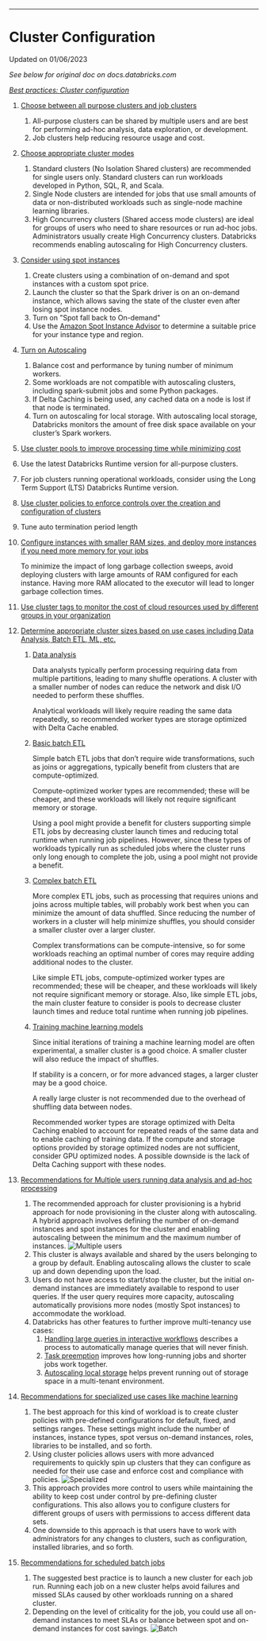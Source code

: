 ***
# Cluster Configuration

Updated on 01/06/2023

*See below for original doc on docs.databricks.com*

*[Best practices: Cluster configuration](https://docs.databricks.com/clusters/cluster-config-best-practices.html#best-practices-cluster-configuration)*

1. [Choose between all purpose clusters and job clusters](https://docs.databricks.com/clusters/cluster-config-best-practices.html#all-purpose-clusters-and-job-clusters)
    1. All-purpose clusters can be shared by multiple users and are best for performing ad-hoc analysis, data exploration, or development. 
    2. Job clusters help reducing resource usage and cost.
2. [Choose appropriate cluster modes](https://docs.databricks.com/clusters/cluster-config-best-practices.html#cluster-mode)
    1. Standard clusters (No Isolation Shared clusters) are recommended for single users only. Standard clusters can run workloads developed in Python, SQL, R, and Scala.
    2. Single Node clusters are intended for jobs that use small amounts of data or non-distributed workloads such as single-node machine learning libraries.
    3. High Concurrency clusters (Shared access mode clusters) are ideal for groups of users who need to share resources or run ad-hoc jobs. Administrators usually create High Concurrency clusters. Databricks recommends enabling autoscaling for High Concurrency clusters.
3. [Consider using spot instances](https://docs.databricks.com/clusters/cluster-config-best-practices.html#on-demand-and-spot-instances)
    1. Create clusters using a combination of on-demand and spot instances with a custom spot price.
    2. Launch the cluster so that the Spark driver is on an on-demand instance, which allows saving the state of the cluster even after losing spot instance nodes. 
    3. Turn on "Spot fall back to On-demand"
    4. Use the [Amazon Spot Instance Advisor](https://aws.amazon.com/ec2/spot/instance-advisor/) to determine a suitable price for your instance type and region.
4. [Turn on Autoscaling](https://docs.databricks.com/clusters/cluster-config-best-practices.html#autoscaling)
    1. Balance cost and performance by tuning number of minimum workers.
    2. Some workloads are not compatible with autoscaling clusters, including spark-submit jobs and some Python packages.
    3. If Delta Caching is being used, any cached data on a node is lost if that node is terminated.
    4. Turn on autoscaling for local storage. With autoscaling local storage, Databricks monitors the amount of free disk space available on your cluster’s Spark workers. 
5. [Use cluster pools to improve processing time while minimizing cost](https://docs.databricks.com/clusters/instance-pools/index.html)
6. Use the latest Databricks Runtime version for all-purpose clusters.
7. For job clusters running operational workloads, consider using the Long Term Support (LTS) Databricks Runtime version. 
8. [Use cluster policies to enforce controls over the creation and configuration of clusters](https://docs.databricks.com/administration-guide/clusters/policies-best-practices.html#best-practices-cluster-policies)
9. Tune auto termination period length
10. [Configure instances with smaller RAM sizes, and deploy more instances if you need more memory for your jobs](https://docs.databricks.com/clusters/cluster-config-best-practices.html#garbage-collection)
    
    To minimize the impact of long garbage collection sweeps, avoid deploying clusters with large amounts of RAM configured for each instance. Having more RAM allocated to the executor will lead to longer garbage collection times. 

11. [Use cluster tags to monitor the cost of cloud resources used by different groups in your organization](https://docs.databricks.com/clusters/configure.html#cluster-tags)
12. [Determine appropriate cluster sizes based on use cases including Data Analysis, Batch ETL, ML, etc.](https://docs.databricks.com/clusters/cluster-config-best-practices.html#cluster-sizing-considerations)

    1. [Data analysis](https://docs.databricks.com/clusters/cluster-config-best-practices.html#data-analysis)
        
        Data analysts typically perform processing requiring data from multiple partitions, leading to many shuffle operations. A cluster with a smaller number of nodes can reduce the network and disk I/O needed to perform these shuffles. 

        Analytical workloads will likely require reading the same data repeatedly, so recommended worker types are storage optimized with Delta Cache enabled.

    2. [Basic batch ETL](https://docs.databricks.com/clusters/cluster-config-best-practices.html#basic-batch-etl)

        Simple batch ETL jobs that don’t require wide transformations, such as joins or aggregations, typically benefit from clusters that are compute-optimized. 

        Compute-optimized worker types are recommended; these will be cheaper, and these workloads will likely not require significant memory or storage.

        Using a pool might provide a benefit for clusters supporting simple ETL jobs by decreasing cluster launch times and reducing total runtime when running job pipelines. However, since these types of workloads typically run as scheduled jobs where the cluster runs only long enough to complete the job, using a pool might not provide a benefit.

    3. [Complex batch ETL](https://docs.databricks.com/clusters/cluster-config-best-practices.html#complex-batch-etl)

        More complex ETL jobs, such as processing that requires unions and joins across multiple tables, will probably work best when you can minimize the amount of data shuffled. Since reducing the number of workers in a cluster will help minimize shuffles, you should consider a smaller cluster over a larger cluster.

        Complex transformations can be compute-intensive, so for some workloads reaching an optimal number of cores may require adding additional nodes to the cluster.

        Like simple ETL jobs, compute-optimized worker types are recommended; these will be cheaper, and these workloads will likely not require significant memory or storage. Also, like simple ETL jobs, the main cluster feature to consider is pools to decrease cluster launch times and reduce total runtime when running job pipelines.

    4. [Training machine learning models](https://docs.databricks.com/clusters/cluster-config-best-practices.html#training-machine-learning-models)

        Since initial iterations of training a machine learning model are often experimental, a smaller cluster is a good choice. A smaller cluster will also reduce the impact of shuffles.

        If stability is a concern, or for more advanced stages, a larger cluster may be a good choice.

        A really large cluster is not recommended due to the overhead of shuffling data between nodes.

        Recommended worker types are storage optimized with Delta Caching enabled to account for repeated reads of the same data and to enable caching of training data. If the compute and storage options provided by storage optimized nodes are not sufficient, consider GPU optimized nodes. A possible downside is the lack of Delta Caching support with these nodes.

13. [Recommendations for Multiple users running data analysis and ad-hoc processing](https://docs.databricks.com/clusters/cluster-config-best-practices.html#multi-user-clusters)

    1. The recommended approach for cluster provisioning is a hybrid approach for node provisioning in the cluster along with autoscaling. A hybrid approach involves defining the number of on-demand instances and spot instances for the cluster and enabling autoscaling between the minimum and the maximum number of instances.
    ![Multiple users](https://docs.databricks.com/_images/scenario-1-1.png)
    2. This cluster is always available and shared by the users belonging to a group by default. Enabling autoscaling allows the cluster to scale up and down depending upon the load.
    3. Users do not have access to start/stop the cluster, but the initial on-demand instances are immediately available to respond to user queries. If the user query requires more capacity, autoscaling automatically provisions more nodes (mostly Spot instances) to accommodate the workload.
    4. Databricks has other features to further improve multi-tenancy use cases:
        1. [Handling large queries in interactive workflows](https://docs.databricks.com/clusters/query-watchdog.html) describes a process to automatically manage queries that will never finish.
        2. [Task preemption](https://docs.databricks.com/clusters/preemption.html) improves how long-running jobs and shorter jobs work together.
        3. [Autoscaling local storage](https://docs.databricks.com/clusters/configure.html#autoscaling-local-storage) helps prevent running out of storage space in a multi-tenant environment.

14. [Recommendations for specialized use cases like machine learning](https://docs.databricks.com/clusters/cluster-config-best-practices.html#specialized-workloads)

    1. The best approach for this kind of workload is to create cluster policies with pre-defined configurations for default, fixed, and settings ranges. These settings might include the number of instances, instance types, spot versus on-demand instances, roles, libraries to be installed, and so forth. 
    2. Using cluster policies allows users with more advanced requirements to quickly spin up clusters that they can configure as needed for their use case and enforce cost and compliance with policies.
    ![Specialized](https://docs.databricks.com/_images/scenario-2.png)
    3. This approach provides more control to users while maintaining the ability to keep cost under control by pre-defining cluster configurations. This also allows you to configure clusters for different groups of users with permissions to access different data sets.
    4. One downside to this approach is that users have to work with administrators for any changes to clusters, such as configuration, installed libraries, and so forth.

15. [Recommendations for scheduled batch jobs](https://docs.databricks.com/clusters/cluster-config-best-practices.html#batch-workloads)
    1. The suggested best practice is to launch a new cluster for each job run. Running each job on a new cluster helps avoid failures and missed SLAs caused by other workloads running on a shared cluster.
    2. Depending on the level of criticality for the job, you could use all on-demand instances to meet SLAs or balance between spot and on-demand instances for cost savings.
    ![Batch](https://docs.databricks.com/_images/scenario-3.png)